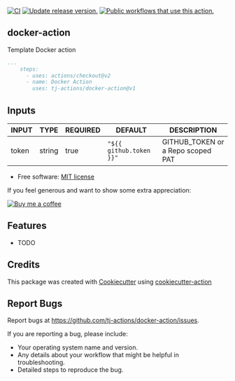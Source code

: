 [![CI](https://github.com/tj-actions/docker-action/workflows/CI/badge.svg)](https://github.com/tj-actions/docker-action/actions?query=workflow%3ACI)
[![Update release version.](https://github.com/tj-actions/docker-action/workflows/Update%20release%20version./badge.svg)](https://github.com/tj-actions/docker-action/actions?query=workflow%3A%22Update+release+version.%22)
[![Public workflows that use this action.](https://img.shields.io/endpoint?url=https%3A%2F%2Fused-by.vercel.app%2Fapi%2Fgithub-actions%2Fused-by%3Faction%3Dtj-actions%2Fdocker-action%26badge%3Dtrue)](https://github.com/search?o=desc\&q=tj-actions+docker-action+path%3A.github%2Fworkflows+language%3AYAML\&s=\&type=Code)

## docker-action

Template Docker action

```yaml
...
    steps:
      - uses: actions/checkout@v2
      - name: Docker Action
        uses: tj-actions/docker-action@v1
```

## Inputs

<!-- AUTO-DOC-INPUT:START - Do not remove or modify this section -->

| INPUT |  TYPE  | REQUIRED |         DEFAULT         |              DESCRIPTION               |
|-------|--------|----------|-------------------------|----------------------------------------|
| token | string |   true   | `"${{ github.token }}"` | GITHUB\_TOKEN or a Repo scoped <br>PAT  |

<!-- AUTO-DOC-INPUT:END -->

*   Free software: [MIT license](LICENSE)

If you feel generous and want to show some extra appreciation:

[![Buy me a coffee][buymeacoffee-shield]][buymeacoffee]

[buymeacoffee]: https://www.buymeacoffee.com/jackton1

[buymeacoffee-shield]: https://www.buymeacoffee.com/assets/img/custom_images/orange_img.png

## Features

*   TODO

## Credits

This package was created with [Cookiecutter](https://github.com/cookiecutter/cookiecutter) using [cookiecutter-action](https://github.com/tj-actions/cookiecutter-action)

## Report Bugs

Report bugs at https://github.com/tj-actions/docker-action/issues.

If you are reporting a bug, please include:

*   Your operating system name and version.
*   Any details about your workflow that might be helpful in troubleshooting.
*   Detailed steps to reproduce the bug.
